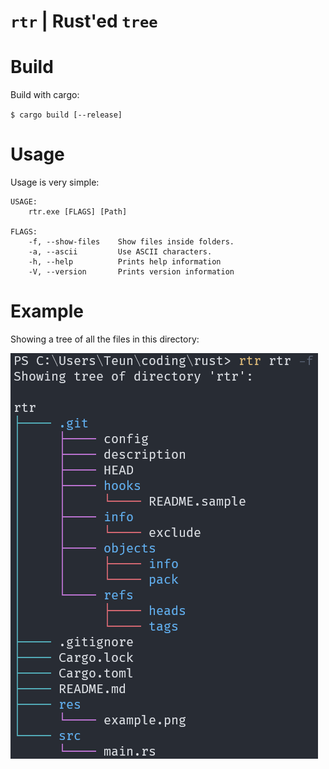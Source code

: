 # `rtr` | Rust'ed `tree`

# Build

Build with cargo:

`$ cargo build [--release]`

# Usage

Usage is very simple:
```
USAGE:
    rtr.exe [FLAGS] [Path]

FLAGS:
    -f, --show-files    Show files inside folders.
    -a, --ascii         Use ASCII characters.
    -h, --help          Prints help information
    -V, --version       Prints version information
```

# Example

Showing a tree of all the files in this directory:

![f](res/example.png)